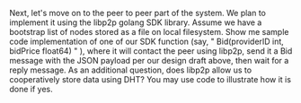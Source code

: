 Next, let's move on to the peer to peer part of the system. We plan to implement it using the libp2p golang SDK library. Assume we have a bootstrap list of nodes stored as a file on local filesystem. Show me sample code implementation of one of our SDK function (say, " Bid(providerID int, bidPrice float64) " ), where it will contact the peer using libp2p, send it a Bid message with the JSON payload per our design draft above, then wait for a reply message. As an additional question, does libp2p allow us to cooperatively store data using DHT? You may use code to illustrate how it is done if yes.